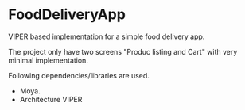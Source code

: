 # FoodDeliveryApp

VIPER based implementation for a simple food delivery app. 

The project only have two screens "Produc listing and Cart" with very minimal implementation.

Following dependencies/libraries are used.

- Moya.
- Architecture VIPER
